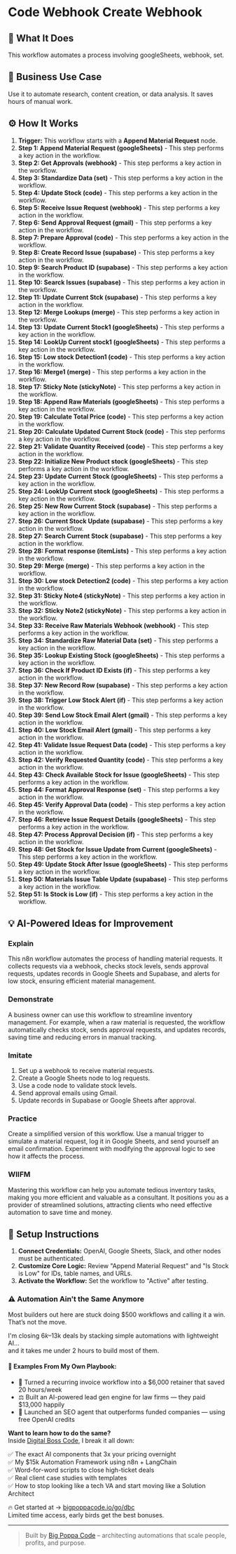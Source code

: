 # Code Webhook Create Webhook

## 🚀 What It Does
This workflow automates a process involving googleSheets, webhook, set.

## 💼 Business Use Case
Use it to automate research, content creation, or data analysis. It saves hours of manual work.

## ⚙️ How It Works
1.  **Trigger:** This workflow starts with a **Append Material Request** node.
2. **Step 1: Append Material Request (googleSheets)** - This step performs a key action in the workflow.
3. **Step 2: Get Approvals (webhook)** - This step performs a key action in the workflow.
4. **Step 3: Standardize Data (set)** - This step performs a key action in the workflow.
5. **Step 4: Update Stock (code)** - This step performs a key action in the workflow.
6. **Step 5: Receive Issue Request (webhook)** - This step performs a key action in the workflow.
7. **Step 6: Send Approval Request (gmail)** - This step performs a key action in the workflow.
8. **Step 7: Prepare Approval (code)** - This step performs a key action in the workflow.
9. **Step 8: Create Record Issue (supabase)** - This step performs a key action in the workflow.
10. **Step 9: Search Product ID (supabase)** - This step performs a key action in the workflow.
11. **Step 10: Searck Issues (supabase)** - This step performs a key action in the workflow.
12. **Step 11: Update Current Stck (supabase)** - This step performs a key action in the workflow.
13. **Step 12: Merge Lookups (merge)** - This step performs a key action in the workflow.
14. **Step 13: Update Current Stock1 (googleSheets)** - This step performs a key action in the workflow.
15. **Step 14: LookUp Current stock1 (googleSheets)** - This step performs a key action in the workflow.
16. **Step 15: Low stock Detection1 (code)** - This step performs a key action in the workflow.
17. **Step 16: Merge1 (merge)** - This step performs a key action in the workflow.
18. **Step 17: Sticky Note (stickyNote)** - This step performs a key action in the workflow.
19. **Step 18: Append Raw Materials (googleSheets)** - This step performs a key action in the workflow.
20. **Step 19: Calculate Total Price (code)** - This step performs a key action in the workflow.
21. **Step 20: Calculate Updated Current Stock (code)** - This step performs a key action in the workflow.
22. **Step 21: Validate Quantity Received (code)** - This step performs a key action in the workflow.
23. **Step 22: Initialize New Product stock (googleSheets)** - This step performs a key action in the workflow.
24. **Step 23: Update Current Stock (googleSheets)** - This step performs a key action in the workflow.
25. **Step 24: LookUp Current stock (googleSheets)** - This step performs a key action in the workflow.
26. **Step 25: New Row Current Stock (supabase)** - This step performs a key action in the workflow.
27. **Step 26: Current Stock Update (supabase)** - This step performs a key action in the workflow.
28. **Step 27: Search Current Stock (supabase)** - This step performs a key action in the workflow.
29. **Step 28: Format response (itemLists)** - This step performs a key action in the workflow.
30. **Step 29: Merge (merge)** - This step performs a key action in the workflow.
31. **Step 30: Low stock Detection2 (code)** - This step performs a key action in the workflow.
32. **Step 31: Sticky Note4 (stickyNote)** - This step performs a key action in the workflow.
33. **Step 32: Sticky Note2 (stickyNote)** - This step performs a key action in the workflow.
34. **Step 33: Receive Raw Materials Webhook (webhook)** - This step performs a key action in the workflow.
35. **Step 34: Standardize Raw Material Data (set)** - This step performs a key action in the workflow.
36. **Step 35: Lookup Existing Stock (googleSheets)** - This step performs a key action in the workflow.
37. **Step 36: Check If Product ID Exists (if)** - This step performs a key action in the workflow.
38. **Step 37: New Record Row (supabase)** - This step performs a key action in the workflow.
39. **Step 38: Trigger Low Stock Alert (if)** - This step performs a key action in the workflow.
40. **Step 39: Send Low Stock Email Alert (gmail)** - This step performs a key action in the workflow.
41. **Step 40: Low Stock Email Alert (gmail)** - This step performs a key action in the workflow.
42. **Step 41: Validate Issue Request Data (code)** - This step performs a key action in the workflow.
43. **Step 42: Verify Requested Quantity (code)** - This step performs a key action in the workflow.
44. **Step 43: Check Available Stock for Issue (googleSheets)** - This step performs a key action in the workflow.
45. **Step 44: Format Approval Response (set)** - This step performs a key action in the workflow.
46. **Step 45: Verify Approval Data (code)** - This step performs a key action in the workflow.
47. **Step 46: Retrieve Issue Request Details (googleSheets)** - This step performs a key action in the workflow.
48. **Step 47: Process Approval Decision (if)** - This step performs a key action in the workflow.
49. **Step 48: Get Stock for Issue Update from Current (googleSheets)** - This step performs a key action in the workflow.
50. **Step 49: Update Stock After Issue (googleSheets)** - This step performs a key action in the workflow.
51. **Step 50: Materials Issue Table Update (supabase)** - This step performs a key action in the workflow.
52. **Step 51: Is Stock is Low (if)** - This step performs a key action in the workflow.

## 💡 AI-Powered Ideas for Improvement
### Explain
This n8n workflow automates the process of handling material requests. It collects requests via a webhook, checks stock levels, sends approval requests, updates records in Google Sheets and Supabase, and alerts for low stock, ensuring efficient material management.

### Demonstrate
A business owner can use this workflow to streamline inventory management. For example, when a raw material is requested, the workflow automatically checks stock, sends approval requests, and updates records, saving time and reducing errors in manual tracking.

### Imitate
1. Set up a webhook to receive material requests.
2. Create a Google Sheets node to log requests.
3. Use a code node to validate stock levels.
4. Send approval emails using Gmail.
5. Update records in Supabase or Google Sheets after approval.

### Practice
Create a simplified version of this workflow. Use a manual trigger to simulate a material request, log it in Google Sheets, and send yourself an email confirmation. Experiment with modifying the approval logic to see how it affects the process.

### WIIFM
Mastering this workflow can help you automate tedious inventory tasks, making you more efficient and valuable as a consultant. It positions you as a provider of streamlined solutions, attracting clients who need effective automation to save time and money.

## 🔧 Setup Instructions
1. **Connect Credentials:** OpenAI, Google Sheets, Slack, and other nodes must be authenticated.
2. **Customize Core Logic:** Review "Append Material Request" and "Is Stock is Low" for IDs, table names, and URLs.
3. **Activate the Workflow:** Set the workflow to "Active" after testing.

### ⚠️ Automation Ain’t the Same Anymore

Most builders out here are stuck doing $500 workflows and calling it a win.  
That’s not the move.  

I'm closing $6k–$13k deals by stacking simple automations with lightweight AI...  
and it takes me under 2 hours to build most of them.

#### 🧠 Examples From My Own Playbook:
- 🔁 Turned a recurring invoice workflow into a $6,000 retainer that saved 20 hours/week  
- ⚖️ Built an AI-powered lead gen engine for law firms — they paid $13,000 happily  
- 🚀 Launched an SEO agent that outperforms funded companies — using free OpenAI credits  

**Want to learn how to do the same?**  
Inside [Digital Boss Code](https://bigpoppacode.io/go/dbc), I break it all down:

✅ The exact AI components that 3x your pricing overnight  
✅ My $15k Automation Framework using n8n + LangChain  
✅ Word-for-word scripts to close high-ticket deals  
✅ Real client case studies with templates  
✅ How to stop looking like a tech VA and start moving like a Solution Architect  

🔥 Get started at → [bigpoppacode.io/go/dbc](https://bigpoppacode.io/go/dbc)  
Limited time access, early birds get the best bonuses.

---
> Built by [Big Poppa Code](https://bigpoppacode.io) – architecting automations that scale people, profits, and purpose.
